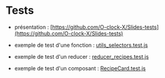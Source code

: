 # Tests

- présentation : [https://github.com/O-clock-X/Slides-tests](https://github.com/O-clock-X/Slides-tests)

- exemple de test d'une fonction : [utils_selectors.test.js](./utils_selectors.test.js)

- exemple de test d'un reducer : [reducer_recipes.test.js](./reducer_recipes.test.js)

- exemple de test d'un composant : [RecipeCard.test.js](./RecipeCard.test.js)

